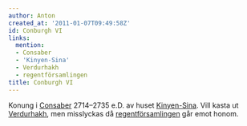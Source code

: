 ```yaml
---
author: Anton
created_at: '2011-01-07T09:49:58Z'
id: Conburgh VI
links:
  mention:
  - Consaber
  - 'Kinyen-Sina'
  - Verdurhakh
  - regentförsamlingen
title: Conburgh VI
---
```


Konung i [Consaber] 2714–2735 e.D. av huset [Kinyen-Sina]. Vill kasta ut [Verdurhakh], men
misslyckas då [regentförsamlingen] går emot honom.

  [Consaber]: Consaber
  [Kinyen-Sina]: Kinyen-Sina
  [Verdurhakh]: Verdurhakh
  [regentförsamlingen]: regentförsamlingen
